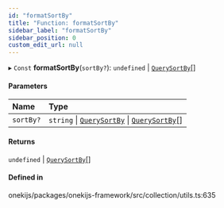```yaml
---
id: "formatSortBy"
title: "Function: formatSortBy"
sidebar_label: "formatSortBy"
sidebar_position: 0
custom_edit_url: null
---
```


▸ `Const` **formatSortBy**(`sortBy?`): `undefined` \| [`QuerySortBy`](../types/QuerySortBy.md)[]

#### Parameters

| Name | Type |
| :------ | :------ |
| `sortBy?` | `string` \| [`QuerySortBy`](../types/QuerySortBy.md) \| [`QuerySortBy`](../types/QuerySortBy.md)[] |

#### Returns

`undefined` \| [`QuerySortBy`](../types/QuerySortBy.md)[]

#### Defined in

onekijs/packages/onekijs-framework/src/collection/utils.ts:635
